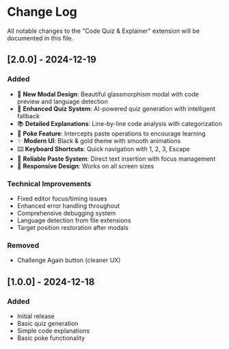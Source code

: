 # Change Log

All notable changes to the "Code Quiz & Explainer" extension will be documented in this file.

## [2.0.0] - 2024-12-19

### Added
- 🎨 **New Modal Design**: Beautiful glassmorphism modal with code preview and language detection
- 🧠 **Enhanced Quiz System**: AI-powered quiz generation with intelligent fallback
- 📚 **Detailed Explanations**: Line-by-line code analysis with categorization
- 🎯 **Poke Feature**: Intercepts paste operations to encourage learning
- ✨ **Modern UI**: Black & gold theme with smooth animations
- ⌨️ **Keyboard Shortcuts**: Quick navigation with 1, 2, 3, Escape
- 🔧 **Reliable Paste System**: Direct text insertion with focus management
- 📱 **Responsive Design**: Works on all screen sizes

### Technical Improvements
- Fixed editor focus/timing issues
- Enhanced error handling throughout
- Comprehensive debugging system
- Language detection from file extensions
- Target position restoration after modals

### Removed
- Challenge Again button (cleaner UX)

## [1.0.0] - 2024-12-18

### Added
- Initial release
- Basic quiz generation
- Simple code explanations
- Basic poke functionality
